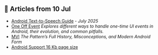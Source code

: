 ## 📝 Articles from 10 Jul
- [Android Text-to-Speech Guide](https://proandroiddev.com/mastering-android-text-to-speech-the-ultimate-guide-8932b21afcda) - *July 2025*
- [One Off Event](https://proandroiddev.com/android-one-off-events-approaches-evolution-anti-patterns-add887cd0250)
*Explores different ways to handle one-time UI events in Android, their evolution, and common pitfalls.*
- [MVI](https://proandroiddev.com/yes-that-is-mvi-674f810ca4fe)
*The Pattern’s Full History, Misconceptions, and Modern Android Form*
- [Android Support 16 Kb page size](https://android-developers.googleblog.com/2025/05/prepare-play-apps-for-devices-with-16kb-page-size.html?utm_source=chatgpt.com)
